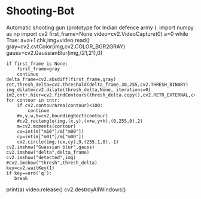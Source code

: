 # Shooting-Bot
Automatic shooting gun (prototype for Indian defence army ).
import numpy as np
import cv2
first_frame=None
video=cv2.VideoCapture(0)
a=0
while True:
    a=a+1
    chk,img=video.read()
    gray=cv2.cvtColor(img,cv2.COLOR_BGR2GRAY)
    gauss=cv2.GaussianBlur(img,(21,21),0)
    
    if first_frame is None:
        first_frame=gray
        continue
    delta_frame=cv2.absdiff(first_frame,gray) 
    ret,thresh_delta=cv2.threshold(delta_frame,30,255,cv2.THRESH_BINARY)
    img_dilate=cv2.dilate(thresh_delta,None, iterations=0)
    im2,cntr,hier=cv2.findContours(thresh_delta.copy(),cv2.RETR_EXTERNAL,cv2.CHAIN_APPROX_SIMPLE)
    for contour in cntr:
        if cv2.contourArea(contour)<100:
            continue
        #x,y,w,h=cv2.boundingRect(contour)
        #cv2.rectangle(img,(x,y),(x+w,y+h),(0,255,0),2)
        m=cv2.moments(contour)
        cx=int(m["m10"]/m["m00"])
        cy=int(m["m01"]/m["m00"])
        cv2.circle(img,(cx,cy),9,(255,1,0),-1)
    cv2.imshow("Guassian blur",gauss)
    cv2.imshow("delta",delta_frame)
    cv2.imshow("detected",img)
    #cv2.imshow("thresh",thresh_delta)
    key=cv2.waitKey(1)
    if key==ord('q'):
       break
print(a)
video.release()
cv2.destroyAllWindows()
